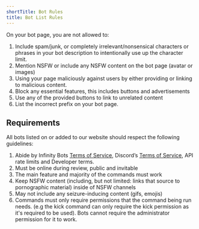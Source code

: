 ```yaml
---
shortTitle: Bot Rules
title: Bot List Rules
---
```


On your bot page, you are not allowed to:
  1. Include spam/junk, or completely irrelevant/nonsensical characters or phrases in your bot description to intentionally use up the character limit.
  2. Mention NSFW or include any NSFW content on the bot page (avatar or images)
  3. Using your page maliciously against users by either providing or linking to malicious content. 
  4. Block any essential features, this includes buttons and advertisements 
  5. Use any of the provided buttons to link to unrelated content 
  6. List the incorrect prefix on your bot page.

## Requirements
All bots listed on or added to our website should respect the following guidelines: 
  1. Abide by Infinity Bots [Terms of Service](https://infinitybotlist.com/terms), Discord’s [Terms of Service](https://discord.com/developers/docs/legal), API rate limits and Developer terms. 
  2. Must be online during review, public and invitable
  3. The main feature and majority of the commands must work
  4. Keep NSFW content (including, but not limited: links that source to pornographic material) inside of NSFW channels
  5. May not include any seizure-inducing content (gifs, emojis)
  6. Commands must only require permissions that the command being run needs. (e.g the kick command can only require the kick permission as it's required to be used). Bots cannot require the administrator permission for it to work.
